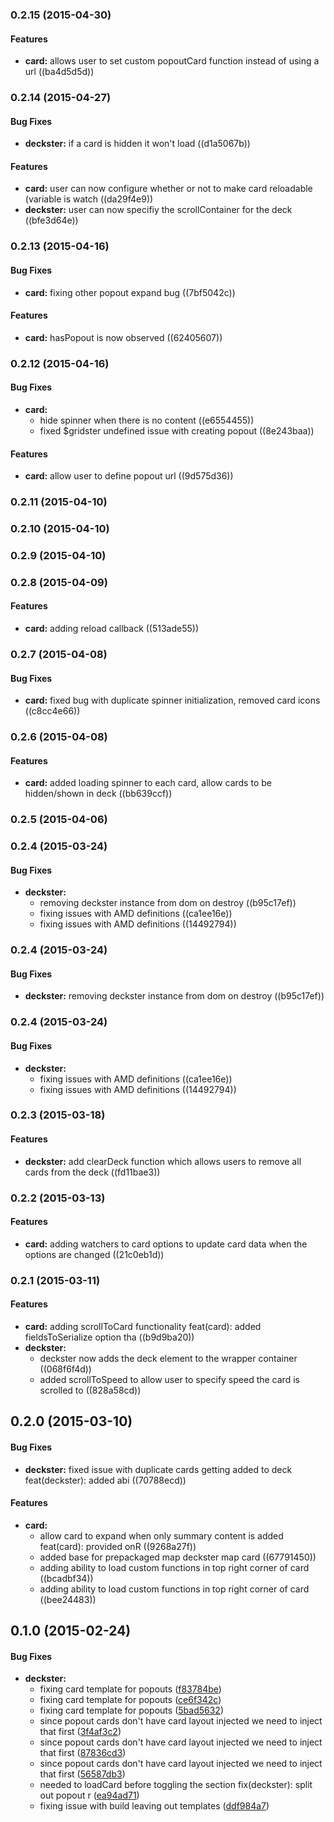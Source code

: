 <a name="0.2.15"></a>
### 0.2.15 (2015-04-30)


#### Features

* **card:** allows user to set custom popoutCard function instead of using a url ((ba4d5d5d))


<a name="0.2.14"></a>
### 0.2.14 (2015-04-27)


#### Bug Fixes

* **deckster:** if a card is hidden it won't load ((d1a5067b))


#### Features

* **card:** user can now configure whether or not to make card reloadable (variable is watch ((da29f4e9))
* **deckster:** user can now specifiy the scrollContainer for the deck ((bfe3d64e))


<a name="0.2.13"></a>
### 0.2.13 (2015-04-16)


#### Bug Fixes

* **card:** fixing other popout expand bug ((7bf5042c))


#### Features

* **card:** hasPopout is now observed ((62405607))


<a name="0.2.12"></a>
### 0.2.12 (2015-04-16)


#### Bug Fixes

* **card:**
  * hide spinner when there is no content ((e6554455))
  * fixed  $gridster undefined issue with creating popout ((8e243baa))


#### Features

* **card:** allow user to define popout url ((9d575d36))


<a name="0.2.11"></a>
### 0.2.11 (2015-04-10)


<a name="0.2.10"></a>
### 0.2.10 (2015-04-10)


<a name="0.2.9"></a>
### 0.2.9 (2015-04-10)


<a name="0.2.8"></a>
### 0.2.8 (2015-04-09)


#### Features

* **card:** adding reload callback ((513ade55))


<a name="0.2.7"></a>
### 0.2.7 (2015-04-08)


#### Bug Fixes

* **card:** fixed bug with duplicate spinner initialization, removed card icons ((c8cc4e66))


<a name="0.2.6"></a>
### 0.2.6 (2015-04-08)


#### Features

* **card:** added loading spinner to each card, allow cards to be hidden/shown in deck ((bb639ccf))


<a name="0.2.5"></a>
### 0.2.5 (2015-04-06)


<a name="0.2.4"></a>
### 0.2.4 (2015-03-24)


#### Bug Fixes

* **deckster:**
  * removing deckster instance from dom on destroy ((b95c17ef))
  * fixing issues with AMD definitions ((ca1ee16e))
  * fixing issues with AMD definitions ((14492794))


<a name="0.2.4"></a>
### 0.2.4 (2015-03-24)


#### Bug Fixes

* **deckster:** removing deckster instance from dom on destroy ((b95c17ef))


<a name="0.2.4"></a>
### 0.2.4 (2015-03-24)


#### Bug Fixes

* **deckster:**
  * fixing issues with AMD definitions ((ca1ee16e))
  * fixing issues with AMD definitions ((14492794))


<a name="0.2.3"></a>
### 0.2.3 (2015-03-18)


#### Features

* **deckster:** add clearDeck function which allows users to remove all cards from the deck ((fd11bae3))


<a name="0.2.2"></a>
### 0.2.2 (2015-03-13)


#### Features

* **card:** adding watchers to card options to update card data when the options are changed ((21c0eb1d))


<a name="0.2.1"></a>
### 0.2.1 (2015-03-11)


#### Features

* **card:** adding scrollToCard functionality feat(card): added fieldsToSerialize option tha ((b9d9ba20))
* **deckster:**
  * deckster now adds the deck element to the wrapper container ((068f6f4d))
  * added scrollToSpeed to allow user to specify speed the card is scrolled to ((828a58cd))


<a name="0.2.0"></a>
## 0.2.0 (2015-03-10)


#### Bug Fixes

* **deckster:** fixed issue with duplicate cards getting added to deck feat(deckster): added abi ((70788ecd))


#### Features

* **card:**
  * allow card to expand when only summary content is added feat(card): provided onR ((9268a27f))
  * added base for prepackaged map deckster map card ((67791450))
  * adding ability to load custom functions in top right corner of card ((bcadbf34))
  * adding ability to load custom functions in top right corner of card ((bee24483))


<a name="0.1.0"></a>
## 0.1.0 (2015-02-24)


#### Bug Fixes

* **deckster:**
  * fixing card template for popouts ([f83784be](https://github.com/DecksterTeam/DecksterJS/commit/f83784be4182aaeab2bdce3b8e85aef36c489324))
  * fixing card template for popouts ([ce6f342c](https://github.com/DecksterTeam/DecksterJS/commit/ce6f342cd3cd85c43671953f9313af07cdb4b44d))
  * fixing card template for popouts ([5bad5632](https://github.com/DecksterTeam/DecksterJS/commit/5bad5632f3c9f58a226ee90b3423485c0c3bf7e7))
  * since popout cards don't have card layout injected we need to inject that first  ([3f4af3c2](https://github.com/DecksterTeam/DecksterJS/commit/3f4af3c28a1fd7a82df2a21e7dfd31850f1bbb96))
  * since popout cards don't have card layout injected we need to inject that first  ([87836cd3](https://github.com/DecksterTeam/DecksterJS/commit/87836cd36f4dc0776a21279fc7ad3c3117cae2bd))
  * since popout cards don't have card layout injected we need to inject that first  ([56587db3](https://github.com/DecksterTeam/DecksterJS/commit/56587db3aba94c9f546a960c0f1e5b35bb69bfb7))
  * needed to loadCard before toggling the section fix(deckster): split out popout r ([ea94ad71](https://github.com/DecksterTeam/DecksterJS/commit/ea94ad71a6a9eb761c87fff54e858c3c7807d1ca))
  * fixing issue with build leaving out templates ([ddf984a7](https://github.com/DecksterTeam/DecksterJS/commit/ddf984a7848f64323318330cf4b097db246072ea))

